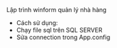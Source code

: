 Lập trình winform quản lý nhà hàng
- Cách sử dụng:
- Chạy file sql trên SQL SERVER
- Sửa connection trong App.config
